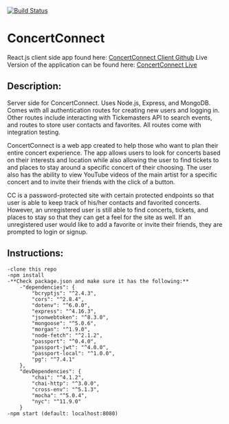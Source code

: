 [![Build Status](https://travis-ci.org/kttm-development/kttm-server.svg?branch=master)](https://travis-ci.org/kttm-development/kttm-server)
# ConcertConnect
React.js client side app found here: [ConcertConnect Client Github](https://github.com/kttm-development/kttm-client)
Live Version of the application can be found here: [ConcertConnect Live](https://concertconnect-client.herokuapp.com/)

## Description:
Server side for ConcertConnect. Uses Node.js, Express, and MongoDB. Comes with all authentication routes for creating new users and logging in. Other routes include interacting with Tickemasters API to search events, and routes to store user contacts and favorites. All routes come with integration testing.

ConcertConnect is a web app created to help those who want to plan their entire concert experience. The app allows users to look for concerts based on their interests and location while also allowing the user to find tickets to and places to stay around a specific concert of their choosing. The user also has the ability to view YouTube videos of the main artist for a specific concert and to invite their friends with the click of a button.

CC is a password-protected site with certain protected endpoints so that user is able to keep track of his/her contacts and favorited concerts. However, an unregistered user is still able to find concerts, tickets, and places to stay so that they can get a feel for the site as well. If an unregistered user would like to add a favorite or invite their friends, they are prompted to login or signup.

## Instructions:
    -clone this repo
    -npm install
    -**Check package.json and make sure it has the following:**
        -"dependencies": {
            "bcryptjs": "^2.4.3",
            "cors": "^2.8.4",
            "dotenv": "^6.0.0",
            "express": "^4.16.3",
            "jsonwebtoken": "^8.3.0",
            "mongoose": "^5.0.6",
            "morgan": "^1.9.0",
            "node-fetch": "^2.1.2",
            "passport": "^0.4.0",
            "passport-jwt": "^4.0.0",
            "passport-local": "^1.0.0",
            "pg": "^7.4.1"
        },
        "devDependencies": {
            "chai": "^4.1.2",
            "chai-http": "^3.0.0",
            "cross-env": "^5.1.3",
            "mocha": "^5.0.4",
            "nyc": "^11.9.0"
        }
    -npm start (default: localhost:8080)
